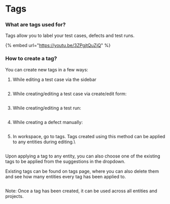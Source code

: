 # Tags

### What are tags used for?

Tags allow you to label your test cases, defects and test runs.

{% embed url="https://youtu.be/3ZPgjtQuZjQ" %}

### How to create a tag? <a href="#h_f5b003a3eb" id="h_f5b003a3eb"></a>

You can create new tags in a few ways:

1.  While editing a test case via the sidebar



    <figure><img src="https://qase.intercom-attachments-7.com/i/o/597225298/7b1c3684879a18b7e33263cc/hF-m0LqoVz3d4QVQeYkZOrplJEs9UqUSjwn4XIyUwgw1xV3nmo11GYy-wTWMWXSxAiGePwl8w75fRo8hnqj-INABE2up2KALaB5q8IseQh8AbOnW5ikMX3I6wirMLudp25zYEtR6xiEk-ZYa_msrHvePJCo-5FzO-fBFWk--1VT4jnhvcc9yg_QSkg" alt=""><figcaption></figcaption></figure>
2.  While creating/editing a test case via create/edit form:



    <figure><img src="https://qase.intercom-attachments-7.com/i/o/597225363/64054081d52182caa65c13ea/MJhDRBNBXgxzLYOjs73hV_JMXvS-d8o5O1MAIqk3PKhNM-mD3MvdXB94mBNdrQjwHmAaJDF6WjFIJhhmQaKRFk5GKVl5CEDFBdnQFhrNsltDi-hrVgc8V9fyc3qTyCcZJrfqT7JpnueFhvsdJp5yA2s9F0iqHsjZvHTkJXd4Oct5FLwk6xwwCwnyNg" alt=""><figcaption></figcaption></figure>
3.  While creating/editing a test run:



    <figure><img src="https://qase.intercom-attachments-7.com/i/o/597225433/7bbe593a1768daedde26df17/XPwYxbT4GE3eHHD9MtBN9KPTGt46axqHAQTRl75dh4z3k9VEwwExZ24oY7174-pFs6Dd-OAsu4ZfRT45m-WHIjjFOjgVB6uJmGYu2jxa3WG0aiE4AuOoOwREgWCe8Pau2piSrw3Iqbznq1VP7S1jm5qQtEszbta3y1H9KbZX6yZgcynH_1nX0062ow" alt=""><figcaption></figcaption></figure>
4.  While creating a defect manually:



    <figure><img src="https://qase.intercom-attachments-7.com/i/o/597225473/ffc0a1f955282a0ed5ecb8d2/ZZgrgegPeO637-_lVZmic4cnm6cKWcAO8LI-S8R20I6Q0FcGo_eyab9G5um-dcaVBOmO6nUi0I5AOS_QGqo1f0sAA4oK6--luN7DkfcXYWES_sYCU9Zlejht2agoQ4oq8I8d6Qctpumn1iYH_PA6tWtHxIWVyPUm_6wgiX9yMB_BqJbUBFBENd8emw" alt=""><figcaption></figcaption></figure>
5.  In workspace, go to tags. Tags created using this method can be applied to any entities during editing.\


    <figure><img src="https://qase.intercom-attachments-7.com/i/o/597225516/af9a0ce846b3adb4e43fefa3/imyNB9YAdpLOje-nOw8KnugeR46BAS767-S_-mdDqheaUmkm50ugI8g0qHK5O3CzH0vSpKkZRTAXcSS_Tq82rY6QPYbzffmTwebeK13VPdg58ITo3gwGN3kxkOCY0VBsGeGVMvFjpoZ_NyhKEuOeRCFcXE7PnCmYUn9DwTGK4doJGJb9EAI-RDT_Nw" alt=""><figcaption></figcaption></figure>

Upon applying a tag to any entity, you can also choose one of the existing tags to be applied from the suggestions in the dropdown.

Existing tags can be found on tags page, where you can also delete them and see how many entities every tag has been applied to.

<figure><img src="https://qase.intercom-attachments-7.com/i/o/597225530/a9cae3453efca43340d84ba8/z7sSqVAKV6c6PJd-OpmqGdAoLIkqbJjQ5OjgGFHJ-zUl9sZoRgd09hUmPBESsGq8jmD-1lyyEFwNmKP_Mcr4ZBJ4ZUi_VMHWTz8_GvRHq6PMhmFmsiM3RUNiDIkMWuyIA7gkXMLtcZlo8CV4roJWSl-bOgNHusrIL4HEftLq4eI3tYJ3w5kgZAUETA" alt=""><figcaption></figcaption></figure>

Note: Once a tag has been created, it can be used across all entities and projects.
